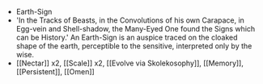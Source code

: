- Earth-Sign
- 'In the Tracks of Beasts, in the Convolutions of his own Carapace, in Egg-vein and Shell-shadow, the Many-Eyed One found the Signs which can be History.' An Earth-Sign is an auspice traced on the cloaked shape of the earth, perceptible to the sensitive, interpreted only by the wise.
- [[Nectar]] x2, [[Scale]] x2, [[Evolve via Skolekosophy]], [[Memory]], [[Persistent]], [[Omen]]